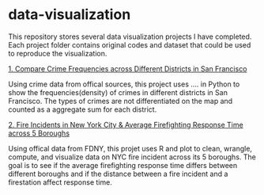 # data-visualization

This repository stores several data visualization projects I have completed. Each project folder contains original codes and dataset that could be used to reproduce the visualization.

[1. Compare Crime Frequencies across Different Districts in San Francisco](https://github.com/eddiecylin/data-visualization/tree/master/crime_rates_in_san_%20francisco)

Using crime data from offical sources, this project uses .... in Python to show the frequencies(density) of crimes in different districts 
in San Francisco. The types of crimes are not differentiated on the map and counted as a aggregate sum for each district.



[2. Fire Incidents in New York City & Average Firefighting Response Time across 5 Boroughs](https://github.com/eddiecylin/data-visualization/tree/master/fire-incidents-new-york)

Using offical data from FDNY, this projet uses R and plot to clean, wrangle, compute, and visualize data on NYC fire incident across its 5 boroughs. The goal is to see if the average firefighting response time differs between different boroughs and if the distance between a fire incident and a firestation affect response time. 
